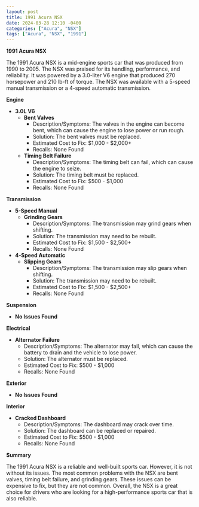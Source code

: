 ```yaml
---
layout: post
title: 1991 Acura NSX
date: 2024-03-28 12:10 -0400
categories: ["Acura", "NSX"]
tags: ["Acura", "NSX", "1991"]
---
```

**1991 Acura NSX**

The 1991 Acura NSX is a mid-engine sports car that was produced from 1990 to 2005. The NSX was praised for its handling, performance, and reliability. It was powered by a 3.0-liter V6 engine that produced 270 horsepower and 210 lb-ft of torque. The NSX was available with a 5-speed manual transmission or a 4-speed automatic transmission.

**Engine**

* **3.0L V6**
    * **Bent Valves**
        * Description/Symptoms: The valves in the engine can become bent, which can cause the engine to lose power or run rough.
        * Solution: The bent valves must be replaced.
        * Estimated Cost to Fix: $1,000 - $2,000+
        * Recalls: None Found
    * **Timing Belt Failure**
        * Description/Symptoms: The timing belt can fail, which can cause the engine to seize.
        * Solution: The timing belt must be replaced.
        * Estimated Cost to Fix: $500 - $1,000
        * Recalls: None Found

**Transmission**

* **5-Speed Manual**
    * **Grinding Gears**
        * Description/Symptoms: The transmission may grind gears when shifting.
        * Solution: The transmission may need to be rebuilt.
        * Estimated Cost to Fix: $1,500 - $2,500+
        * Recalls: None Found
* **4-Speed Automatic**
    * **Slipping Gears**
        * Description/Symptoms: The transmission may slip gears when shifting.
        * Solution: The transmission may need to be rebuilt.
        * Estimated Cost to Fix: $1,500 - $2,500+
        * Recalls: None Found

**Suspension**

* **No Issues Found**

**Electrical**

* **Alternator Failure**
    * Description/Symptoms: The alternator may fail, which can cause the battery to drain and the vehicle to lose power.
    * Solution: The alternator must be replaced.
    * Estimated Cost to Fix: $500 - $1,000
    * Recalls: None Found

**Exterior**

* **No Issues Found**

**Interior**

* **Cracked Dashboard**
    * Description/Symptoms: The dashboard may crack over time.
    * Solution: The dashboard can be replaced or repaired.
    * Estimated Cost to Fix: $500 - $1,000
    * Recalls: None Found

**Summary**

The 1991 Acura NSX is a reliable and well-built sports car. However, it is not without its issues. The most common problems with the NSX are bent valves, timing belt failure, and grinding gears. These issues can be expensive to fix, but they are not common. Overall, the NSX is a great choice for drivers who are looking for a high-performance sports car that is also reliable.
